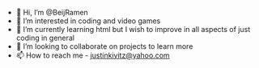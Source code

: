 - 👋 Hi, I’m @BeijRamen
- 👀 I’m interested in coding and video games
- 🌱 I’m currently learning html but I wish to improve in all aspects of just coding in general
- 💞️ I’m looking to collaborate on projects to learn more
- 📫 How to reach me - justinkivitz@yahoo.com

<!---
BeijRamen/BeijRamen is a ✨ special ✨ repository because its `README.md` (this file) appears on your GitHub profile.
You can click the Preview link to take a look at your changes.
--->

